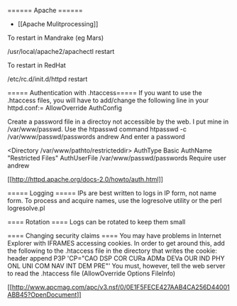 ====== Apache ======

  * [[Apache Mulitprocessing]]


To restart in Mandrake (eg Mars)

/usr/local/apache2/apachectl restart

To restart in RedHat

/etc/rc.d/init.d/httpd restart




===== Authentication with .htaccess=====
If you want to use the .htaccess files, you will have to add/change the following line in your httpd.conf:=
  AllowOverride AuthConfig



Create a password file in a directoy not accessible by the web.  I put mine in /var/www/passwd. Use the htpasswd command
  htpasswd -c /var/www/passwd/passwords andrew
And enter a password

<Directory /var/www/pathto/restricteddir>
  AuthType Basic
  AuthName "Restricted Files"
  AuthUserFile /var/www/passwd/passwords
  Require user andrew
</Directory>

[[http://httpd.apache.org/docs-2.0/howto/auth.html]]


===== Logging =====
IPs are best written to logs in IP form, not name form.  To process and acquire names, use the logresolve utility or the perl logresolve.pl

==== Rotation ====
Logs can be rotated to keep them small

==== Changing security claims ====
You may have problems in Internet Explorer with IFRAMES accessing cookies.  In order to get around this, add the following to the .htaccess file in the directory that writes the cookie:
  header append P3P 'CP="CAO DSP COR CURa ADMa DEVa OUR IND PHY ONL UNI COM NAV INT DEM PRE"'
You must, however, tell the web server to read the .htaccess file (AllowOverride Options FileInfo)


[[http://www.apcmag.com/apc/v3.nsf/0/0E1F5FECE427AAB4CA256D44001ABB45?OpenDocument]]